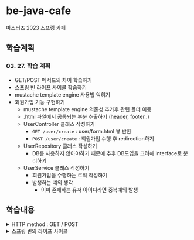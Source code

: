 # be-java-cafe
마스터즈 2023 스프링 카페 

## 학습계획
### 03. 27. 학습 계획
* GET/POST 메서드의 차이 학습하기
* 스프링 빈 라이프 사이클 학습하기
* mustache template engine 사용법 익히기
* 회원가입 기능 구현하기
  * mustache template engine 의존성 추가후 관련 폴더 이동
  * .html 파일에서 공통되는 부분 추출하기 (header, footer..)
  * UserController 클래스 작성하기
    * `GET /user/create` : user/form.html 뷰 반환
    * `POST /user/create` : 회원가입 수행 후 redirection하기
  * UserRepository 클래스 작성하기
    * DB를 사용하지 않아야하기 때문에 추후 DB도입을 고려해 interface로 분리하기
  * UserService 클래스 작성하기
    * 회원가입을 수행하는 로직 작성하기
    * 발생하는 예외 생각
      * 이미 존재하는 유저 아이디라면 중복예외 발생

## 학습내용

<details>
<summary>HTTP method : GET / POST</summary>

### Http method : GET / POST
* GET
  * 서버의 리소스를 가져오는 메서드입니다.
  * `http request message`의 바디는 작성하지 않고 쿼리파라미터를 통해 정보를 전달할 수 있습니다.
  * 동일한 `GET` 요청에 대해서는 동일한 데이터를 반환해야하는 멱등성을 띄고 있습니다.
    * 이로 인해 `GET` 요청은 캐싱에 사용될 수 있습니다.
* POST
  * 서버의 리소스를 생성 / 변경하는 메서드입니다.
  * `GET`과는 다르게 `http request message`의 바디를 통해 정보를 전달할 수 있습니다.
  * 서버의 리소스를 변경시키기 때문에 멱등성이 유지되지 않습니다.
</details>

<details>
<summary>스프링 빈의 라이프 사이클</summary>

### 스프링 빈의 라이프 사이클
스프링 빈의 라이프 사이클은 크게 아래와 같습니다.
```
Spring container(Application Context) 생성 -> 스프링 빈 생성 -> 의존관계 주입 -> 초기화 콜백-> 빈 사용 -> 소멸 전 콜백 -> 애플리케이션 종료   
```

위에서 초기화 콜백 과 소멸 전 콜백은 콜백 메서드를 통해 작업을 구현하게 됩니다. <br/>
스프링은 아래 세 가지 방법을 통해 콜백을 지원하게 됩니다.

* 특정 인터페이스를 구현 (`InitializingBean`, `DisposableBean`)
* 설정 파일에서 초기화, 소멸 메서드 지정
* 애노테이션을 통한 콜백 구현 (`@PostConstruct`, `@PreDistory`)
</details>
